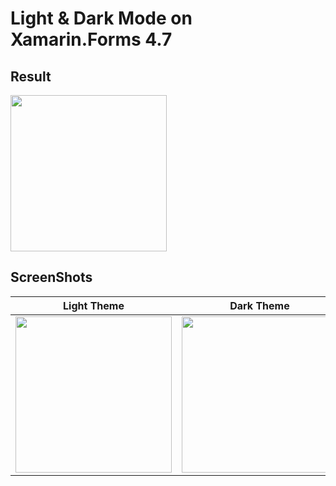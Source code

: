 # Light & Dark Mode on Xamarin.Forms 4.7

## Result
<img width="250" src="https://github.com/LucioMSP/Xamarin.Forms.Examples/blob/master/Dark_Light_Mode/ScreenShots/DarkLightMode.gif" />

## ScreenShots

Light Theme | Dark Theme | 
------------ | ------------- |
<img width="250" src="https://github.com/LucioMSP/Xamarin.Forms.Examples/blob/master/Dark_Light_Mode/ScreenShots/LightMode.png"/>| <img width="250" src="https://github.com/LucioMSP/Xamarin.Forms.Examples/blob/master/Dark_Light_Mode/ScreenShots/DarkMode.png"/>| 
